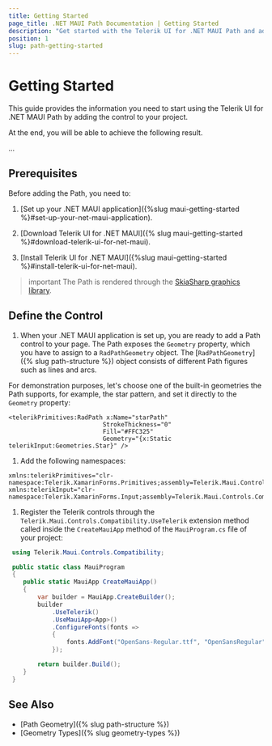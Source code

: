 ```yaml
---
title: Getting Started
page_title: .NET MAUI Path Documentation | Getting Started
description: "Get started with the Telerik UI for .NET MAUI Path and add the control to your .NET MAUI project."
position: 1
slug: path-getting-started
---
```


# Getting Started

This guide provides the information you need to start using the Telerik UI for .NET MAUI Path by adding the control to your project.

At the end, you will be able to achieve the following result.

...

## Prerequisites

Before adding the Path, you need to:

1. [Set up your .NET MAUI application]({%slug maui-getting-started %}#set-up-your-net-maui-application).

1. [Download Telerik UI for .NET MAUI]({% slug maui-getting-started %}#download-telerik-ui-for-net-maui).

1. [Install Telerik UI for .NET MAUI]({%slug maui-getting-started %}#install-telerik-ui-for-net-maui).

>important The Path is rendered through the [SkiaSharp graphics library](https://skia.org/).

## Define the Control

1. When your .NET MAUI application is set up, you are ready to add a Path control to your page. The Path exposes the `Geometry` property, which you have to assign to a `RadPathGeometry` object. The [`RadPathGeometry`]({% slug path-structure %}) object consists of different Path figures such as lines and arcs.

  For demonstration purposes, let's choose one of the built-in geometries the Path supports, for example, the star pattern, and set it directly to the `Geometry` property:

 ```XAML
<telerikPrimitives:RadPath x:Name="starPath"
                           StrokeThickness="0"
                           Fill="#FFC325"
                           Geometry="{x:Static telerikInput:Geometries.Star}" />
 ```

1. Add the following namespaces:

 ```XAML
xmlns:telerikPrimitives="clr-namespace:Telerik.XamarinForms.Primitives;assembly=Telerik.Maui.Controls.Compatibility"
xmlns:telerikInput="clr-namespace:Telerik.XamarinForms.Input;assembly=Telerik.Maui.Controls.Compatibility"
 ```

1. Register the Telerik controls through the `Telerik.Maui.Controls.Compatibility.UseTelerik` extension method called inside the `CreateMauiApp` method of the `MauiProgram.cs` file of your project:

```C#
 using Telerik.Maui.Controls.Compatibility;

 public static class MauiProgram
 {
	public static MauiApp CreateMauiApp()
	{
		var builder = MauiApp.CreateBuilder();
		builder
			.UseTelerik()
			.UseMauiApp<App>()
			.ConfigureFonts(fonts =>
			{
				fonts.AddFont("OpenSans-Regular.ttf", "OpenSansRegular");
			});

		return builder.Build();
	}
 }           
```

## See Also

- [Path Geometry]({% slug path-structure %})
- [Geometry Types]({% slug geometry-types %})
